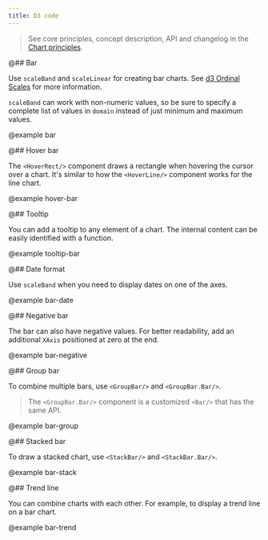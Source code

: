 ```yaml
---
title: D3 code
---
```


> See core principles, concept description, API and changelog in the [Chart principles](/data-display/d3-chart/).

@## Bar

Use `scaleBand` and `scaleLinear` for creating bar charts. See [d3 Ordinal Scales](https://github.com/d3/d3-scale#ordinal-scales) for more information.

`scaleBand` can work with non-numeric values, so be sure to specify a complete list of values in `domain` instead of just minimum and maximum values.

@example bar

@## Hover bar

The `<HoverRect/>` component draws a rectangle when hovering the cursor over a chart. It's similar to how the `<HoverLine/>` component works for the line chart.

@example hover-bar

@## Tooltip

You can add a tooltip to any element of a chart. The internal content can be easily identified with a function.

@example tooltip-bar

@## Date format

Use `scaleBand` when you need to display dates on one of the axes.

@example bar-date

@## Negative bar

The bar can also have negative values. For better readability, add an additional `XAxis` positioned at zero at the end.

@example bar-negative

@## Group bar

To combine multiple bars, use `<GroupBar/>` and `<GroupBar.Bar/>`.

> The `<GroupBar.Bar/>` component is a customized `<Bar/>` that has the same API.

@example bar-group

@## Stacked bar

To draw a stacked chart, use `<StackBar/>` and `<StackBar.Bar/>`.

@example bar-stack

@## Trend line

You can combine charts with each other. For example, to display a trend line on a bar chart.

@example bar-trend
